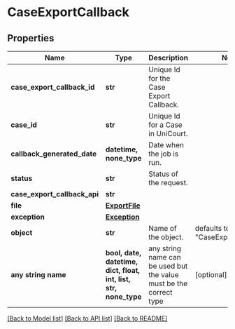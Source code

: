 # CaseExportCallback


## Properties
Name | Type | Description | Notes
------------ | ------------- | ------------- | -------------
**case_export_callback_id** | **str** | Unique Id for the Case Export Callback. | 
**case_id** | **str** | Unique Id for a Case in UniCourt. | 
**callback_generated_date** | **datetime, none_type** | Date when the job is run. | 
**status** | **str** | Status of the request. | 
**case_export_callback_api** | **str** |  | 
**file** | [**ExportFile**](ExportFile.md) |  | 
**exception** | [**Exception**](Exception.md) |  | 
**object** | **str** | Name of the object. | defaults to "CaseExportCallback"
**any string name** | **bool, date, datetime, dict, float, int, list, str, none_type** | any string name can be used but the value must be the correct type | [optional]

[[Back to Model list]](../README.md#documentation-for-models) [[Back to API list]](../README.md#documentation-for-api-endpoints) [[Back to README]](../README.md)


